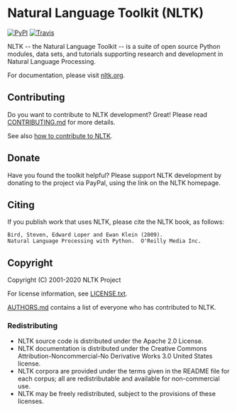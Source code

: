 # Natural Language Toolkit (NLTK)
[![PyPI](https://img.shields.io/pypi/v/nltk.svg)](https://pypi.python.org/pypi/nltk) 
[![Travis](https://travis-ci.org/nltk/nltk.svg?branch=develop)](https://travis-ci.org/nltk/nltk)

NLTK -- the Natural Language Toolkit -- is a suite of open source Python
modules, data sets, and tutorials supporting research and development in Natural
Language Processing.

For documentation, please visit [nltk.org](http://www.nltk.org/).


## Contributing

Do you want to contribute to NLTK development? Great! 
Please read [CONTRIBUTING.md](CONTRIBUTING.md) for more details.

See also [how to contribute to NLTK](http://www.nltk.org/contribute.html).


## Donate

Have you found the toolkit helpful?  Please support NLTK development by donating
to the project via PayPal, using the link on the NLTK homepage.


## Citing

If you publish work that uses NLTK, please cite the NLTK book, as follows:

    Bird, Steven, Edward Loper and Ewan Klein (2009).
    Natural Language Processing with Python.  O'Reilly Media Inc.


## Copyright

Copyright (C) 2001-2020 NLTK Project

For license information, see [LICENSE.txt](LICENSE.txt).

[AUTHORS.md](AUTHORS.md) contains a list of everyone who has contributed to NLTK.


### Redistributing

- NLTK source code is distributed under the Apache 2.0 License.
- NLTK documentation is distributed under the Creative Commons
  Attribution-Noncommercial-No Derivative Works 3.0 United States license.
- NLTK corpora are provided under the terms given in the README file for each
  corpus; all are redistributable and available for non-commercial use.
- NLTK may be freely redistributed, subject to the provisions of these licenses.
